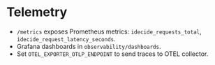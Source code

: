 # Telemetry

- `/metrics` exposes Prometheus metrics: `idecide_requests_total`, `idecide_request_latency_seconds`.
- Grafana dashboards in `observability/dashboards`.
- Set `OTEL_EXPORTER_OTLP_ENDPOINT` to send traces to OTEL collector.
